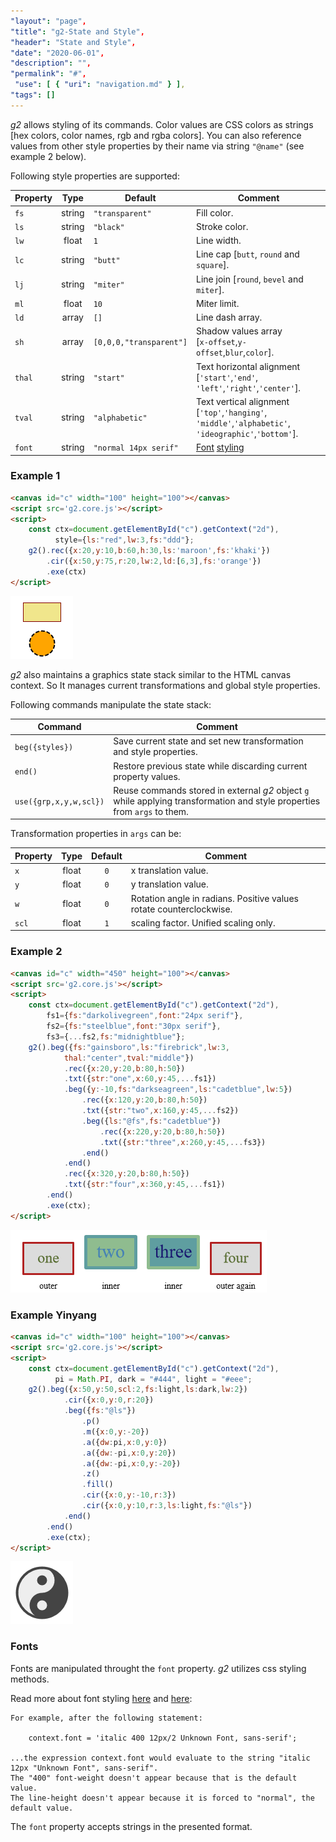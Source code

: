 ```yaml
---
"layout": "page",
"title": "g2-State and Style",
"header": "State and Style",
"date": "2020-06-01",
"description": "",
"permalink": "#",
 "use": [ { "uri": "navigation.md" } ],
"tags": []
---
```



_g2_ allows styling of its commands.
Color values are CSS colors as strings [hex colors, color names, rgb and rgba colors].
You can also reference values from other style properties by their name via string `"@name"` (see example 2 below).

Following style properties are supported:

Property | Type | Default | Comment
------------ |:----------:|--------| -------
`fs` | string | `"transparent"` | Fill color.
`ls` | string | `"black"` | Stroke color.
`lw` | float | `1` | Line width.
`lc` | string | `"butt"` | Line cap [`butt`, `round` and `square`].
`lj` | string | `"miter"` | Line join [`round`, `bevel` and `miter`].
`ml` | float | `10` | Miter limit.
`ld` | array | `[]` | Line dash array.
`sh` | array | `[0,0,0,"transparent"]` | Shadow values array<br> [`x-offset`,`y-offset`,`blur`,`color`].
`thal` | string | `"start"` | Text horizontal alignment [`'start'`,`'end'`,<br>`'left'`,`'right'`,`'center'`].
`tval` | string | `"alphabetic"` | Text vertical alignment [`'top'`,`'hanging'`,<br>`'middle'`,`'alphabetic'`,<br>`'ideographic'`,`'bottom'`].
`font` | string | `"normal 14px serif"` | [Font](https://developer.mozilla.org/en-US/docs/Web/API/CanvasRenderingContext2D/font) [styling](https://html.spec.whatwg.org/multipage/canvas.html#dom-context-2d-font)

### Example 1
```html
<canvas id="c" width="100" height="100"></canvas>
<script src='g2.core.js'></script>
<script>
    const ctx=document.getElementById("c").getContext("2d"),
          style={ls:"red",lw:3,fs:"ddd"};
    g2().rec({x:20,y:10,b:60,h:30,ls:'maroon',fs:'khaki'})
        .cir({x:50,y:75,r:20,lw:2,ld:[6,3],fs:'orange'})
        .exe(ctx)
</script>
```
![element style](img/elemstyle.png)

_g2_ also maintains a graphics state stack similar to the HTML canvas context.
So It manages current transformations and global style properties.

Following commands manipulate the state stack:

Command | Comment
-------- |-------
`beg({styles})` | Save current state and set new transformation and style properties.
`end()` | Restore previous state while discarding current property values.
`use({grp,x,y,w,scl})` | Reuse commands stored in external _g2_ object `g` while applying transformation and style properties from `args` to them.

Transformation properties in `args` can be:

Property | Type | Default | Comment
-------- |:-------:|:----:|-----
`x` | 	float |	`0` | x translation value.
`y` | 	float |	`0` | y translation value.
`w` | 	float |	`0` | Rotation angle in radians. Positive values rotate counterclockwise.
`scl` | 	float |	`1` | scaling factor. Unified scaling only.

### Example 2
```html
<canvas id="c" width="450" height="100"></canvas>
<script src='g2.core.js'></script>
<script>
    const ctx=document.getElementById("c").getContext("2d"),
        fs1={fs:"darkolivegreen",font:"24px serif"},
        fs2={fs:"steelblue",font:"30px serif"},
        fs3={...fs2,fs:"midnightblue"};
    g2().beg({fs:"gainsboro",ls:"firebrick",lw:3,
            thal:"center",tval:"middle"})
            .rec({x:20,y:20,b:80,h:50})
            .txt({str:"one",x:60,y:45,...fs1})
            .beg({y:-10,fs:"darkseagreen",ls:"cadetblue",lw:5})
                .rec({x:120,y:20,b:80,h:50})
                .txt({str:"two",x:160,y:45,...fs2})
                .beg({ls:"@fs",fs:"cadetblue"})
                    .rec({x:220,y:20,b:80,h:50})
                    .txt({str:"three",x:260,y:45,...fs3})
                .end()
            .end()
            .rec({x:320,y:20,b:80,h:50})
            .txt({str:"four",x:360,y:45,...fs1})
        .end()
        .exe(ctx);
</script>
```
![beg Element](img/beg-2.png)

### Example Yinyang
```html
<canvas id="c" width="100" height="100"></canvas>
<script src='g2.core.js'></script>
<script>
    const ctx=document.getElementById("c").getContext("2d"),
          pi = Math.PI, dark = "#444", light = "#eee";
    g2().beg({x:50,y:50,scl:2,fs:light,ls:dark,lw:2})
            .cir({x:0,y:0,r:20})
            .beg({fs:"@ls"})
                .p()
                .m({x:0,y:-20})
                .a({dw:pi,x:0,y:0})
                .a({dw:-pi,x:0,y:20})
                .a({dw:-pi,x:0,y:-20})
                .z()
                .fill()
                .cir({x:0,y:-10,r:3})
                .cir({x:0,y:10,r:3,ls:light,fs:"@ls"})
            .end()
        .end()
        .exe(ctx);
</script>
```
![yinyang example](img/yinyang.png)

### Fonts

Fonts are manipulated throught the `font` property.
_g2_ utilizes css styling methods.

Read more about font styling
[here](https://developer.mozilla.org/en-US/docs/Web/API/CanvasRenderingContext2D/font)
and
[here](https://html.spec.whatwg.org/multipage/canvas.html#dom-context-2d-font):
```
For example, after the following statement:

    context.font = 'italic 400 12px/2 Unknown Font, sans-serif';

...the expression context.font would evaluate to the string "italic 12px "Unknown Font", sans-serif".
The "400" font-weight doesn't appear because that is the default value.
The line-height doesn't appear because it is forced to "normal", the default value.
```
The `font` property accepts strings in the presented format.
